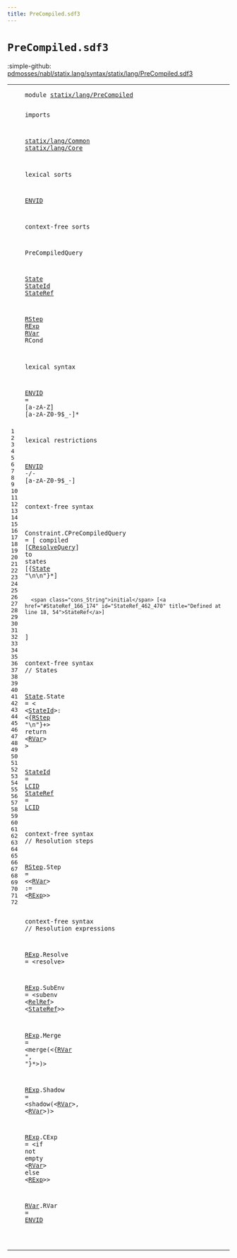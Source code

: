 ```yaml
---
title: PreCompiled.sdf3
---
```


# `PreCompiled.sdf3`

:simple-github: [pdmosses/nabl/statix.lang/syntax/statix/lang/PreCompiled.sdf3]

[pdmosses/nabl/statix.lang/syntax/statix/lang/PreCompiled.sdf3]: https://github.com/pdmosses/nabl/blob/master/statix.lang/syntax/statix/lang/PreCompiled.sdf3 "The source file on GitHub"

<div class="sdf3"><table class="highlighttable"><tbody><tr><td class="linenos"><div class="linenodiv"><pre><span></span>1
2
3
4
5
6
7
8
9
10
11
12
13
14
15
16
17
18
19
20
21
22
23
24
25
26
27
28
29
30
31
32
33
34
35
36
37
38
39
40
41
42
43
44
45
46
47
48
49
50
51
52
53
54
55
56
57
58
59
60
61
62
63
64
65
66
67
68
69
70
71
72
</pre></div></td>
<td class="code"><pre><code><span class="keyword">module</span> <a href="../../../StatixLang.sdf3#statix/lang/PreCompiled_111_134" id="statix/lang/PreCompiled_7_30" title="Referenced at ../../../StatixLang.sdf3 line 9">statix/lang/PreCompiled</a>

<span class="keyword">imports</span>

  <a href="../Common.sdf3#statix/lang/Common_7_25" id="statix/lang/Common_43_61" title="Defined at ../Common.sdf3 line 1">statix/lang/Common</a>
  <a href="../Core.sdf3#statix/lang/Core_7_23" id="statix/lang/Core_64_80" title="Defined at ../Core.sdf3 line 1">statix/lang/Core</a>

<span class="keyword">lexical sorts</span>

  <a href="#ENVID_994_999" id="ENVID_99_104" title="Referenced at line 72">ENVID</a>

<span class="keyword">context-free sorts</span>

  <span id="PreCompiledQuery_128_144" title="Not referenced locally, nor via imports">PreCompiledQuery</span>

  <a href="#State_430_435" id="State_148_153" title="Referenced at line 39">State</a>
  <a href="#StateId_532_539" id="StateId_156_163" title="Referenced at line 48">StateId</a>
  <a href="#StateRef_820_828" id="StateRef_166_174" title="Referenced at line 64">StateRef</a>

  <a href="#RStep_550_555" id="RStep_178_183" title="Referenced at line 49">RStep</a>
  <a href="#RExp_967_971" id="RExp_186_190" title="Referenced at line 70">RExp</a>
  <a href="#RVar_955_959" id="RVar_193_197" title="Referenced at line 70">RVar</a>
  <span id="RCond_200_205" title="Not referenced locally, nor via imports">RCond</span>

<span class="keyword">lexical syntax</span>

  <a href="#ENVID_994_999" id="ENVID_225_230" title="Referenced at line 72">ENVID</a> = [<span class="cons_Regular">a</span>-<span class="cons_Regular">z</span><span class="cons_Regular">A</span>-<span class="cons_Regular">Z</span>] [<span class="cons_Regular">a</span>-<span class="cons_Regular">z</span><span class="cons_Regular">A</span>-<span class="cons_Regular">Z</span><span class="cons_Regular">0</span>-<span class="cons_Regular">9</span>\$\_\-]*

<span class="keyword">lexical restrictions</span>

  <a href="#ENVID_99_104" id="ENVID_286_291" title="Defined at line 10, 27">ENVID</a> -/- [<span class="cons_Regular">a</span>-<span class="cons_Regular">z</span><span class="cons_Regular">A</span>-<span class="cons_Regular">Z</span><span class="cons_Regular">0</span>-<span class="cons_Regular">9</span>\$\_\-]

<span class="keyword">context-free syntax</span>

  <span id="Constraint_338_348" title="Not referenced locally, nor via imports">Constraint</span>.<span class="cons_Constructor"><span id="CPreCompiledQuery_349_366" title="Not referenced locally, nor via imports">CPreCompiledQuery</span></span> = [
    <span class="cons_String">compiled</span> [<a href="../Core.sdf3#CResolveQuery_5734_5747" id="CResolveQuery_385_398" title="Defined at ../Core.sdf3 line 254">CResolveQuery</a>]
    <span class="cons_String">to</span>
      <span class="cons_String">states</span>
        [{<a href="#State_148_153" id="State_430_435" title="Defined at line 16, 47">State</a> <span class="cons_Lit">"\n\n"</span>}*]

      <span class="cons_String">initial</span> [<a href="#StateRef_166_174" id="StateRef_462_470" title="Defined at line 18, 54">StateRef</a>]
  ]


<span class="keyword">context-free syntax</span> <span class="layout">// States</span>

  <a href="#State_430_435" id="State_511_516" title="Referenced at line 39">State</a>.<span class="cons_Constructor"><span id="State_517_522" title="Not referenced locally, nor via imports">State</span></span> = &lt;
    &lt;<a href="#StateId_156_163" id="StateId_532_539" title="Defined at line 17, 53">StateId</a>&gt;<span class="cons_String">:</span>
      &lt;{<a href="#RStep_178_183" id="RStep_550_555" title="Defined at line 20, 58">RStep</a> <span class="cons_Lit">"\n"</span>}+&gt;
      <span class="cons_String">return</span> &lt;<a href="#RVar_193_197" id="RVar_578_582" title="Defined at line 22, 72">RVar</a>&gt;
  &gt;

  <a href="#StateId_532_539" id="StateId_591_598" title="Referenced at line 48">StateId</a>  = <a href="../Common.sdf3#LCID_131_135" id="LCID_602_606" title="Defined at ../Common.sdf3 line 9">LCID</a>
  <a href="#StateRef_820_828" id="StateRef_609_617" title="Referenced at line 64">StateRef</a> = <a href="../Common.sdf3#LCID_131_135" id="LCID_620_624" title="Defined at ../Common.sdf3 line 9">LCID</a>

<span class="keyword">context-free syntax</span> <span class="layout">// Resolution steps</span>

  <a href="#RStep_550_555" id="RStep_669_674" title="Referenced at line 49">RStep</a>.<span class="cons_Constructor"><span id="Step_675_679" title="Not referenced locally, nor via imports">Step</span></span>     = &lt;&lt;<a href="#RVar_193_197" id="RVar_688_692" title="Defined at line 22, 72">RVar</a>&gt; <span class="cons_String">:=</span> &lt;<a href="#RExp_186_190" id="RExp_698_702" title="Defined at line 21, 62, 64, 66, 68, 70">RExp</a>&gt;&gt;

<span class="keyword">context-free syntax</span> <span class="layout">// Resolution expressions</span>

  <a href="#RExp_967_971" id="RExp_755_759" title="Referenced at line 70">RExp</a>.<span class="cons_Constructor"><span id="Resolve_760_767" title="Not referenced locally, nor via imports">Resolve</span></span>   = &lt;<span class="cons_String">resolve</span>&gt;

  <a href="#RExp_967_971" id="RExp_785_789" title="Referenced at line 70">RExp</a>.<span class="cons_Constructor"><span id="SubEnv_790_796" title="Not referenced locally, nor via imports">SubEnv</span></span>    = &lt;<span class="cons_String">subenv</span> &lt;<a href="../Core.sdf3#RelRef_3522_3528" id="RelRef_811_817" title="Defined at ../Core.sdf3 line 165">RelRef</a>&gt; &lt;<a href="#StateRef_166_174" id="StateRef_820_828" title="Defined at line 18, 54">StateRef</a>&gt;&gt;

  <a href="#RExp_967_971" id="RExp_834_838" title="Referenced at line 70">RExp</a>.<span class="cons_Constructor"><span id="Merge_839_844" title="Not referenced locally, nor via imports">Merge</span></span>     = &lt;<span class="cons_String">merge(</span>&lt;{<a href="#RVar_193_197" id="RVar_860_864" title="Defined at line 22, 72">RVar</a> <span class="cons_Lit">", "</span>}*&gt;<span class="cons_String">)</span>&gt;

  <a href="#RExp_967_971" id="RExp_878_882" title="Referenced at line 70">RExp</a>.<span class="cons_Constructor"><span id="Shadow_883_889" title="Not referenced locally, nor via imports">Shadow</span></span>    = &lt;<span class="cons_String">shadow(</span>&lt;<a href="#RVar_193_197" id="RVar_904_908" title="Defined at line 22, 72">RVar</a>&gt;<span class="cons_String">,</span> &lt;<a href="#RVar_193_197" id="RVar_912_916" title="Defined at line 22, 72">RVar</a>&gt;<span class="cons_String">)</span>&gt;

  <a href="#RExp_967_971" id="RExp_923_927" title="Referenced at line 70">RExp</a>.<span class="cons_Constructor"><span id="CExp_928_932" title="Not referenced locally, nor via imports">CExp</span></span>      = &lt;<span class="cons_String">if</span> <span class="cons_String">not</span> <span class="cons_String">empty</span> &lt;<a href="#RVar_193_197" id="RVar_955_959" title="Defined at line 22, 72">RVar</a>&gt; <span class="cons_String">else</span> &lt;<a href="#RExp_186_190" id="RExp_967_971" title="Defined at line 21, 62, 64, 66, 68, 70">RExp</a>&gt;&gt;

  <a href="#RVar_955_959" id="RVar_977_981" title="Referenced at line 70">RVar</a>.<span class="cons_Constructor"><span id="RVar_982_986" title="Not referenced locally, nor via imports">RVar</span></span>      = <a href="#ENVID_99_104" id="ENVID_994_999" title="Defined at line 10, 27">ENVID</a>

</code></pre></td></tr></tbody></table></div>